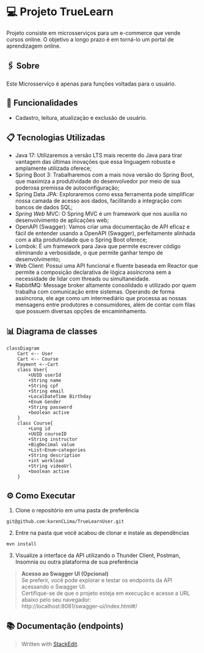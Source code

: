 # :computer: Projeto TrueLearn 
Projeto consiste em microsserviços para um e-commerce que vende cursos online. O objetivo a longo prazo é em torná-lo um portal de aprendizagem online.

## :paperclips: Sobre
Este Microsserviço é apenas para funções voltadas para o usuário.

## :wrench: Funcionalidades 
- Cadastro, leitura, atualização e exclusão de usuário.

##   :clipboard: Tecnologias Utilizadas 
- Java 17: Utilizaremos a versão LTS mais recente do Java para tirar vantagem das últimas inovações que essa linguagem robusta e amplamente utilizada oferece;  
- Spring Boot 3: Trabalharemos com a mais nova versão do Spring Boot, que maximiza a produtividade do desenvolvedor por meio de sua poderosa premissa de autoconfiguração;  
- Spring Data JPA: Exploraremos como essa ferramenta pode simplificar nossa camada de acesso aos dados, facilitando a integração com bancos de dados SQL;  
- _Spring Web_ MVC: O Spring MVC é um framework que nos auxilia no desenvolvimento de aplicações web;
- OpenAPI (Swagger): Vamos criar uma documentação de API eficaz e fácil de entender usando a OpenAPI (Swagger), perfeitamente alinhada com a alta produtividade que o Spring Boot oferece;  
- Lombok: É um framework para Java que permite escrever código eliminando a verbosidade, o que permite ganhar tempo de desenvolvimento;
- Web Client: Possui uma API funcional e fluente baseada em Reactor que permite a composição declarativa de lógica assíncrona sem a necessidade de lidar com threads ou simultaneidade.
- RabbitMQ: Message broker altamente consolidado e utilizado por quem trabalha com comunicação entre sistemas. Operando de forma assíncrona, ele age como um intermediário que processa as nossas mensagens entre produtores e consumidores, além de contar com filas que possuem diversas opções de encaminhamento.


##   :bar_chart: Diagrama de classes
```mermaid
classDiagram
	Cart <-- User
	Cart <-- Course
	Payment <--Cart
	class User{
		+UUID userId
		+String name
		+String cpf
		+String email
		+LocalDateTime Birthday
		+Enum Gender
		+String password
		+boolean active
	}
	class Course{
		+Long id
		+UUID courseID
		+String instructor
		+BigDecimal value
		+List~Enum~categories
		+String description
		+int workload
		+String videoUrl
		+boolean active
	}
```
## ⚙️ Como Executar
1. Clone o repositório em uma pasta de preferência
  ```
  git@github.com:karenCLima/TrueLearnUser.git
  ```
2. Entre na pasta que você acabou de clonar e instale as dependências
  ```
  mvn install
  ```
3. Visualize a interface da API utilizando o Thunder Client, Postman, Insomnia ou outra plataforma de sua preferência <br>
> **Acesso ao Swagger UI (Opcional)** <br>
   Se preferir, você pode explorar e testar os endpoints da API acessando o Swagger UI. <br>
   Certifique-se de que o projeto esteja em execução e acesse a URL abaixo pelo seu navegador: <br>
   http://localhost:8081/swagger-ui/index.html#/

## 📚 Documentação (endpoints)


> Written with [StackEdit](https://stackedit.io/).